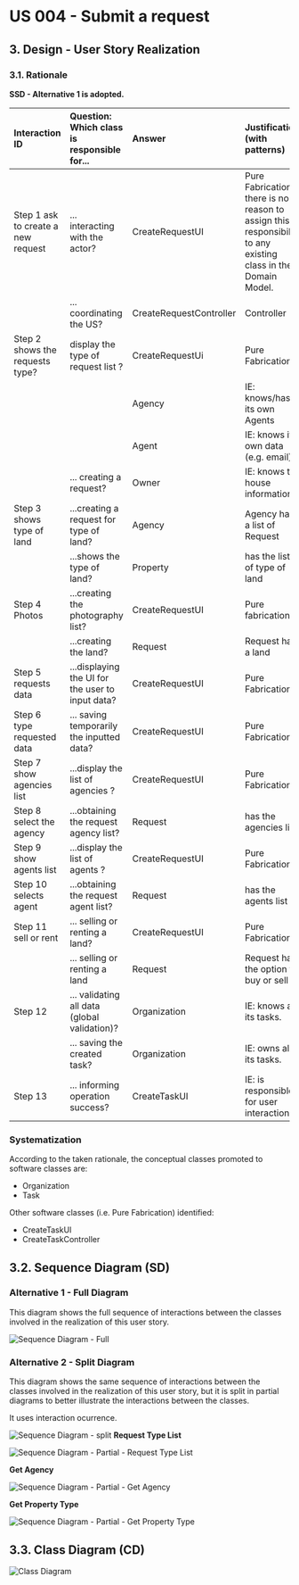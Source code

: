 # US 004 - Submit a request

## 3. Design - User Story Realization 

### 3.1. Rationale

**SSD - Alternative 1 is adopted.**

| Interaction ID                         | Question: Which class is responsible for...       | Answer                  | Justification (with patterns)                                                                                 |
|:---------------------------------------|:--------------------------------------------------|:------------------------|:--------------------------------------------------------------------------------------------------------------|
| Step 1  ask to create a new request		  | 	... interacting with the actor?                  | CreateRequestUI         | Pure Fabrication: there is no reason to assign this responsibility to any existing class in the Domain Model. |
| 			  		                                | 	... coordinating the US?                         | CreateRequestController | Controller                                                                                                    |
| 	Step 2	shows the requests type? 	  		 | 	  display the type of  request list ?            | CreateRequestUi         | Pure Fabrication                                                                                              ||
| 			  		                                | 							                                           | Agency                  | IE: knows/has its own Agents                                                                                  |
| 			  		                                | 							                                           | Agent                   | IE: knows its own data (e.g. email)                                                                           |
|                                        | ... creating a request?                           | Owner                   | IE: knows the house information                                                                               |
| Step 3  	shows type of land        | 					...creating a request for type of land?	 | Agency                  | Agency has a list of Request                                                                                  |
|                                        | ...shows the type of land?	                   | Property                | has the list of type of land                                                                              |                                                                                        |                         |                                                                                                               |
| Step 4 		Photos                        | 	...creating the photography list?                | CreateRequestUI         | Pure fabrication                                                                                              |
|                                        | ...creating the land?                         | Request                 | Request has a land                                                                                        |
| Step 5  	requests data	                | 	...displaying the UI for the user to input data? | CreateRequestUI         | Pure Fabrication                                                                                              |
| Step 6  		  type requested data        | 	... saving temporarily the inputted data?        | CreateRequestUI         | Pure Fabrication                                                                                              |
| Step 7  		show  agencies list          | 			...display the list of agencies	?			           | CreateRequestUI         | Pure Fabrication                                                                                              |              
| Step 8      select the agency          | ...obtaining the request agency list?             | Request                 | has the agencies list                                                                                         |
| Step 9 show  agents list               | ...display the list of agents	?                   | CreateRequestUI         | Pure Fabrication                                                                                              |
| Step 10               selects agent    | ...obtaining the request agent list?              | Request                 | has the agents list                                                                                           |
| Step 11  		 sell or rent               | 	... selling or renting a land?               | CreateRequestUI         | Pure Fabrication                                                                                              | 
|                                        |                       ... selling or renting a land                            | Request                 | Request has the option to buy or sell                                                                         |
| Step 12			                             | 	... validating all data (global validation)?     | Organization            | IE: knows all its tasks.                                                                                      | 
| 			  		                                | 	... saving the created task?                     | Organization            | IE: owns all its tasks.                                                                                       | 
| Step 13  		                            | 	... informing operation success?                 | CreateTaskUI            | IE: is responsible for user interactions.                                                                     | 

### Systematization ##

According to the taken rationale, the conceptual classes promoted to software classes are: 

 * Organization
 * Task

Other software classes (i.e. Pure Fabrication) identified: 

 * CreateTaskUI  
 * CreateTaskController


## 3.2. Sequence Diagram (SD)

### Alternative 1 - Full Diagram

This diagram shows the full sequence of interactions between the classes involved in the realization of this user story.

![Sequence Diagram - Full](svg/us004-sequence-diagram-full.svg)

### Alternative 2 - Split Diagram

This diagram shows the same sequence of interactions between the classes involved in the realization of this user story, but it is split in partial diagrams to better illustrate the interactions between the classes.

It uses interaction ocurrence.

![Sequence Diagram - split](svg/us004-sequence-diagram-split.svg)
**Request Type List**

![Sequence Diagram - Partial - Request Type List](svg/us004-sequence-diagram-partial-requestTypeList.svg)

**Get Agency**

![Sequence Diagram - Partial - Get Agency](svg/us004-sequence-diagram-partial-get-agency.svg)

**Get Property Type**

![Sequence Diagram - Partial - Get Property Type](svg/us004-sequence-diagram-partial-get-land-type.svg)


## 3.3. Class Diagram (CD)

![Class Diagram](svg/us004-class-diagram.svg)